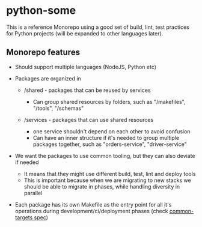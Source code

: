 # python-some

This is a reference Monorepo using a good set of build, lint, test practices for Python projects (will be expanded to other languages later).

## Monorepo features

- Should support multiple languages (NodeJS, Python etc)

- Packages are organized in

  - /shared - packages that can be reused by services
    - Can group shared resources by folders, such as "/makefiles", "/tools", "/schemas"

  - /services - packages that can use shared resources
    - one service shouldn't depend on each other to avoid confusion
    - Can have an inner structure if it's needed to group multiple packages together, such as "orders-service", "driver-service"

- We want the packages to use common tooling, but they can also deviate if needed
  - It means that they might use different build, test, lint and deploy tools
  - This is important because when we are migrating to new stacks we should be able to migrate in phases, while handling diversity in parallel

- Each package has its own Makefile as the entry point for all it's operations during development/ci/deployment phases (check [common-targets spec](https://github.com/flaviostutz/common-targets))

